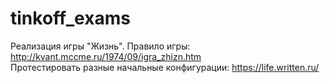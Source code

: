 # tinkoff_exams
Реализация игры "Жизнь".
Правило игры: http://kvant.mccme.ru/1974/09/igra_zhizn.htm  
Протестировать разные начальные конфигурации: https://life.written.ru/
